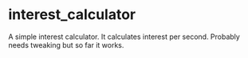 # interest_calculator
A simple interest calculator. It calculates interest per second. Probably needs tweaking but so far it works.
